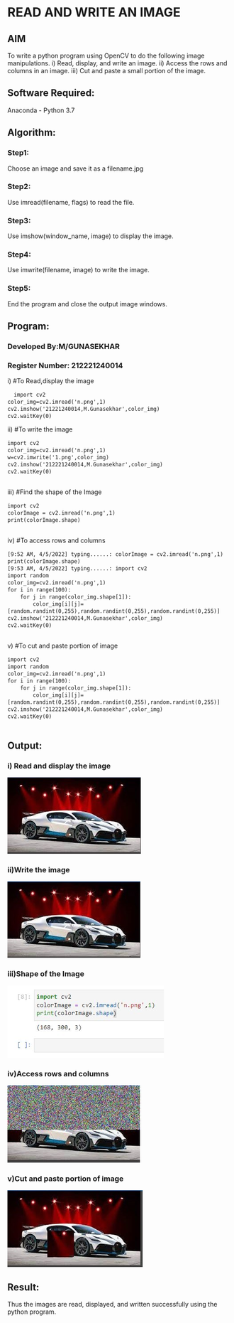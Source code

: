 # READ AND WRITE AN IMAGE
## AIM
To write a python program using OpenCV to do the following image manipulations.
i) Read, display, and write an image.
ii) Access the rows and columns in an image.
iii) Cut and paste a small portion of the image.

## Software Required:
Anaconda - Python 3.7
## Algorithm:
### Step1:
Choose an image and save it as a filename.jpg
### Step2:
Use imread(filename, flags) to read the file.
### Step3:
Use imshow(window_name, image) to display the image.
### Step4:
Use imwrite(filename, image) to write the image.
### Step5:
End the program and close the output image windows.
## Program:
### Developed By:M/GUNASEKHAR
### Register Number: 212221240014
i) #To Read,display the image
```
  import cv2
color_img=cv2.imread('n.png',1)
cv2.imshow('21221240014,M.Gunasekhar',color_img)
cv2.waitKey(0)

```
ii) #To write the image
```
import cv2
color_img=cv2.imread('n.png',1)
w=cv2.imwrite('1.png',color_img)
cv2.imshow('212221240014,M.Gunasekhar',color_img)
cv2.waitKey(0)


```
iii) #Find the shape of the Image
```python3
import cv2
colorImage = cv2.imread('n.png',1)
print(colorImage.shape)


```
iv) #To access rows and columns

```python3
[9:52 AM, 4/5/2022] typing......: colorImage = cv2.imread('n.png',1)
print(colorImage.shape)
[9:53 AM, 4/5/2022] typing......: import cv2
import random
color_img=cv2.imread('n.png',1)
for i in range(100):
    for j in range(color_img.shape[1]):
        color_img[i][j]=[random.randint(0,255),random.randint(0,255),random.randint(0,255)]
cv2.imshow('212221240014,M.Gunasekhar',color_img)
cv2.waitKey(0)


```
v) #To cut and paste portion of image
```python3
import cv2
import random
color_img=cv2.imread('n.png',1)
for i in range(100):
    for j in range(color_img.shape[1]):
        color_img[i][j]=[random.randint(0,255),random.randint(0,255),random.randint(0,255)]
cv2.imshow('212221240014,M.Gunasekhar',color_img)
cv2.waitKey(0)


```

## Output:

### i) Read and display the image

![output](https://github.com/gunasekhar159/Read-and-Write-Image/blob/main/n1%20g.JPG?raw=true)

### ii)Write the image

![output](https://github.com/gunasekhar159/Read-and-Write-Image/blob/main/n2%20g.JPG?raw=true)

### iii)Shape of the Image

![output](https://github.com/gunasekhar159/Read-and-Write-Image/blob/main/n3%20g.JPG?raw=true)

### iv)Access rows and columns
![output](https://github.com/gunasekhar159/Read-and-Write-Image/blob/main/n4%20g.JPG?raw=true)

### v)Cut and paste portion of image
![output](https://github.com/gunasekhar159/Read-and-Write-Image/blob/main/n5%20g.JPG?raw=true)

## Result:
Thus the images are read, displayed, and written successfully using the python program.


